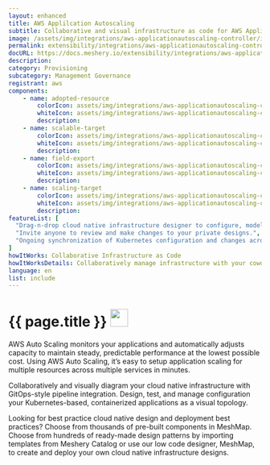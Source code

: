 ```yaml
---
layout: enhanced
title: AWS Applilcation Autoscaling
subtitle: Collaborative and visual infrastructure as code for AWS Applilcation Autoscaling
image: /assets/img/integrations/aws-applicationautoscaling-controller/icons/color/aws-applicationautoscaling-controller-color.svg
permalink: extensibility/integrations/aws-applicationautoscaling-controller
docURL: https://docs.meshery.io/extensibility/integrations/aws-applicationautoscaling-controller
description: 
category: Provisioning
subcategory: Management Governance
registrant: aws
components: 
	- name: adopted-resource
		colorIcon: assets/img/integrations/aws-applicationautoscaling-controller/components/adopted-resource/icons/color/adopted-resource-color.svg
		whiteIcon: assets/img/integrations/aws-applicationautoscaling-controller/components/adopted-resource/icons/white/adopted-resource-white.svg
		description: 
	- name: scalable-target
		colorIcon: assets/img/integrations/aws-applicationautoscaling-controller/components/scalable-target/icons/color/scalable-target-color.svg
		whiteIcon: assets/img/integrations/aws-applicationautoscaling-controller/components/scalable-target/icons/white/scalable-target-white.svg
		description: 
	- name: field-export
		colorIcon: assets/img/integrations/aws-applicationautoscaling-controller/components/field-export/icons/color/field-export-color.svg
		whiteIcon: assets/img/integrations/aws-applicationautoscaling-controller/components/field-export/icons/white/field-export-white.svg
		description: 
	- name: scaling-target
		colorIcon: assets/img/integrations/aws-applicationautoscaling-controller/components/scaling-target/icons/color/scaling-target-color.svg
		whiteIcon: assets/img/integrations/aws-applicationautoscaling-controller/components/scaling-target/icons/white/scaling-target-white.svg
		description: 
featureList: [
  "Drag-n-drop cloud native infrastructure designer to configure, model, and deploy your workloads.",
  "Invite anyone to review and make changes to your private designs.",
  "Ongoing synchronization of Kubernetes configuration and changes across any number of clusters."
]
howItWorks: Collaborative Infrastructure as Code
howItWorksDetails: Collaboratively manage infrastructure with your coworkers synchronously sharing the same designs.
language: en
list: include
---
```

<h1>{{ page.title }} <img src="{{ page.image }}" style="width: 35px; height: 35px;" /></h1>

<p>
AWS Auto Scaling monitors your applications and automatically adjusts capacity to maintain steady, predictable performance at the lowest possible cost. Using AWS Auto Scaling, it’s easy to setup application scaling for multiple resources across multiple services in minutes. 
</p>
<p>
    Collaboratively and visually diagram your cloud native infrastructure with GitOps-style pipeline integration. Design, test, and manage configuration your Kubernetes-based, containerized applications as a visual topology.
</p>
<p>
    Looking for best practice cloud native design and deployment best practices? Choose from thousands of pre-built components in MeshMap. Choose from hundreds of ready-made design patterns by importing templates from Meshery Catalog or use our low code designer, MeshMap, to create and deploy your own cloud native infrastructure designs.
</p>
